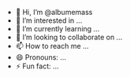 - 👋 Hi, I’m @albumemass
- 👀 I’m interested in ...
- 🌱 I’m currently learning ...
- 💞️ I’m looking to collaborate on ...
- 📫 How to reach me ...
- 😄 Pronouns: ...
- ⚡ Fun fact: ...

<!---
albumemass/albumemass is a ✨ special ✨ repository because its `README.md` (this file) appears on your GitHub profile.
You can click the Preview link to take a look at your changes.
--->
